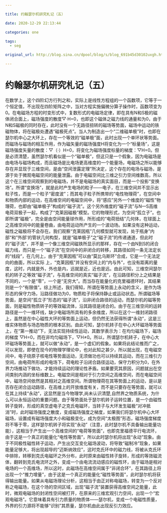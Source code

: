 ```yaml
---

title: 约翰瑟尔机研究札记（五）

date: 2020-12-29 22:13:44

categories: one

tags: 
  - seg

original_url: http://blog.sina.cn/dpool/blog/s/blog_691b45d30102uxgh.html?type=-1

---
```



# 约翰瑟尔机研究札记（五）

在数学上，这个四阶幻方行列之和，实际上是线性方程组的一个函数项，它等于一个恒定值，不出现在四阶矩阵之中，当对方程实施偏微分算子操作时，函数项变为0。在电磁场方程的时变形式中，复数形式的电磁场定律，即在具有N和S极的磁体闭合面上，磁场强度的散度▽·H=0，也即这个磁体之磁力线的通量和为0，由于N和S磁极的同时存在，此时没有一个无路径扭转的磁场等势面，磁场中运动的铁磁物体，将在磁极处遭遇“磁极死点”。当人为制造出一个“二维磁单极”时，也即在瑟尔机中心之大环上，存在一个等效的“磁单极”面，此时出现一个单环状等势面。而磁场与磁场的相互作用，作为磁矢量的磁场强度H将变化为一个“标量场”，这是磁场强度矢量的散度：▽（·）H=0，将变化为磁场强度标量的梯度：▽H=0。但是必须清楚，虽然瑟尔机看似是一个“磁单极”，但这只是一个假象，因为电磁场是由电场与磁场构成，而且磁场是比电场更高维度的一个能量场，电磁场之所以能够存在并显现于三维空间，是由“空间泄露定理”所决定，这个存在的电场与磁场，是源于处于微观电磁空间的能量泄露。由于电磁空间比三维之引力空间维数高，所以这个在三维空间观察到的电磁场，并不是电磁场的真实面目，而是一个投影“变换场”。所谓“变换场”，就是此时产生电场的粒子——电子，在三维空间并不显示出粒子性，而是一个粒子“密度波”；而其电子粒子所携带的“电性物理荷”，在空间中和物质内部的运动，在高维空间的电磁空间中，将“感应”另外一个维度的“磁性”物理荷，也即由“磁单极子”构成的“磁子流”。这个另外维度的“磁子流”与N—S高维电荷双极子一起，构成了“克莱因磁极”模型。它的物理形式，为空间“孤立子”。也即所谓“磁极”，完全是由空间能量球作用，所形成的“电荷扭结”几何体，在球面上之高维空间中的能量卷曲，由电荷运动所产生的一个波动场。如果没有这种运动，磁性之磁极将不会存在。我们观察“克莱因瓶”几何模型就可发现，处于瓶身”内部“和”外部'的管状几何构型，就是“磁单极子”之“磁子流”的传递通道，但此时的“磁子流”，并不是一个像三维空间磁铁所显示的那样，存在一个由N到S的闭合磁力线，而只是一个“磁子流”在空间中的非闭合的转移，其路径如同一条无法定长的“线段”，在几何上，由于“克莱因瓶”可以由“莫比乌斯环”合成，它是一个无法定向的曲面，所以实际 上，“克莱因瓶”并没有空间上的“内与外”，也没有距离的量度，这时，内就是外，外也是内，远就是近，近也是远。由此可知，三维空间瑟尔机的转子之等效“磁子流”，与高维空间的真实“磁子流”，在沿路径积分上之结果是不同的，一个是“零”，一个是“无穷大”。而当存在能量化的克里福德环时，其结果则是一个“有限值”。综上所述，我们得知，所谓在等势面上永动的含义，是作为场形态的保守力场，沿路径做功为0，物质粒子将保持静止或运动状态。所谓磁场等势面，是空间“孤立子”形态的“磁子流”，沿非闭合路径的运动，而瑟尔机的磁等势面，则是磁性物质转子的等效磁流体，沿其路径是闭合的。由于在三维空间的运转路径是一个一维环线，缺少电磁场所具有的多余维度，所以在这个一维封闭路径上，虽然是在中心磁性大环的等势面上运动，但仍然无法获得所谓“永动”，这是三维实体物质与场态物质的根本区别。由此可知，瑟尔机转子在中心大环磁场等势面上，在“第一推动”下，无法实现持续性运动，其数学表示为：在均匀磁场下，磁场的梯度 ▽H=0，而在非均匀磁场下，▽H≠0。所以，所谓瑟尔机转子，在中心大环磁场等势面上，就可以做“永动”，是一个虚幻的假象。如果将此结论推而广之，可以发现，即使在现今的物理学理论中，也对此知之甚少，所以就出现，在电磁空间中，电子绕原子核电性等势面运动，无须做功也可以持续其运动，而在三维引力空间，由电荷所形成的电场下，荷电粒子沿闭合路径运动，保守力积分为0，在外界力场推动下做功，才能持续运动的理论性矛盾。如果要究其原因，问题就出在空间类别内涵的坐标维数上。电磁空间是相对于引力空间之高维空间，而在电磁空间中，磁场空间依然是其相对之高维空间。所谓物理荷在其等势面上的运动，是以是否存在闭合运动路径，在高维上的开放维度有关，而不是只要存在等势面，就可以在其上持续“永动”，这显然是当今物理学,尚未认识清楚,自然界之物质系统，为什么可以永恒运动的重要问题。由于等势面处于瑟尔机转子运转位置，是一个由磁性转子旋转，形成的真空虚电子之克氏电磁环，当转子与大环发生磁极“对冲抵消”时，此时磁场强度之散度，变成磁场强度之梯度，如果我们将瑟尔机中心大环磁场，设置成有磁场强度大小和磁极变化，成为空间“太极图”形态，磁场强度梯度将不等于零，这样瑟尔机转子将实现“永动”（注意，此时瑟尔机不具备输出能量功能），这相当于产生出一个高维空间的“电荷等势面”，也即克里福德平行电流环，由于这是一个真正的能量化“电性等势面”，所以此时瑟尔机将出现“永动”现象。由于不同极性磁性转子运动，产生出交互变化磁场波动，将导致“磁制冷”现象，如果能量足够大，将出现超导的“迈斯纳效应”，这时克氏环中的磁力线，将被从克氏环中排除，转移到克氏电磁环之外分布，此时原来由磁性转子旋转，形成的等效磁流体，翻转到克氏电流环之外，变成一个由电流流动感应的磁性环，由于磁场是相对电场的一个高维场，所以这时，此磁场在高维空间属于“非闭合环”，在其路径上将出现一个“推力增量”，由于这是一个真正的能量化“磁性等势面”，此时瑟尔机将获得输出能量。如果从电磁场理论分析，这相当于由正对称电磁场，转变为一个反对称之电磁场，在这个场的空间区域，出现“磁子流”装置获得高维空间之能量，此时，微观电磁场的封闭性空间被打开，在原来的三维宏观引力空间，出现一个“宏观电磁场”。它意味着具有引力质量的物质体——瑟尔机，变成一个电磁性质量，外界的引力源将不能够“识别”其质量，瑟尔机由此出现反引力效应。